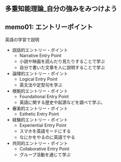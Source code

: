 多重知能理論_自分の強みをみつけよう
---

## memo01: エントリーポイント
英語の学習で説明
- 説話的エントリー・ポイント
  - Narrative Entry Point
  - 小説や映画を読んだり見たりすることで学ぶ
  - 自分で書いた文章を人に説明することで学ぶ
- 論理的エントリー・ポイント
  - Logical Entry Point
  - 英文法や定型句を学ぶ
- 根拠的エントリー・ポイント
  - Foundational Entry Point
  - 英語に関する歴史や起源などを調べて学ぶ。
- 審美的エントリー・ポイント
  - Esthetic Entry Point
- 経験的エントリー・ポイント
  - Experiential Entry Point
  - スマホを英語モードにする
  - なにかをやるのに英語でやる
- 共同的エントリー・ポイント
  - Collaborative Entry Point
  - グループ活動を通じて学ぶ
